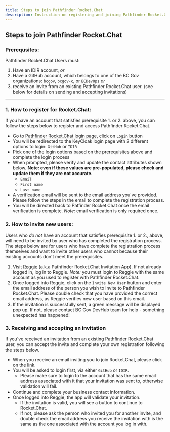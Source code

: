 ```yaml
---
title: Steps to join Pathfinder Rocket.Chat
description: Instruction on registering and joining Pathfinder Rocket.Chat
---
```


## Steps to join Pathfinder Rocket.Chat

### Prerequsites:

Pathfinder Rocket.Chat Users must:

1. Have an IDIR account, *or*
2. Have a GitHub account, which belongs to one of the BC Gov organizations: `bcgov`, `bcgov-c`, or `BCDevOps` *or*
3. receive an invite from an existing Pathfinder Rocket.Chat user. (see below for details on sending and accepting invitations)

---
### 1. How to register for Rocket.Chat:

If you have an account that satisfies prerequisite 1. or 2. above, you can follow the steps below to register and access Pathfinder Rocket.Chat.  

- Go to [Pathfinder Rocket.Chat login page](https://chat.pathfinder.gov.bc.ca/), click on `Login` button
- You will be redirected to the KeyCloak login page with 2 different options to login: `GitHub` or `IDIR`
- Pick one of the login options based on the prerequisites above and complete the login process 
- When prompted, please verify and update the contact attributes shown below. **Note: even if these values are pre-populated,  please check and update them if they are not accurate.**
  - `Email`
  - `First name`
  - `Last name`
- A verification email will be sent to the email address you've provided. Please follow the steps in the email to complete the registration process.
- You will be directed back to Patfinder Rocket.Chat once the email verification is complete. *Note:* email verification is only required once.

### 2. How to invite new users:

Users who *do not* have an account that satisfies prerequisite 1. or 2., above, will need to be invited by user who has completed the registration process.  The steps below are for users who have complete the registration process themselves and want to invite other users who cannot because their existing accounts don't meet the prerequisites.  

1. Visit [Reggie](https://reggie.pathfinder.gov.bc.ca/) (a.k.a Pathfinder Rocket.Chat Invitation App). If not already logged in, log in to Reggie. *Note:* you must login to Reggie with the same account as you used to register with Pathfinder Rocket.Chat.
1. Once logged into Reggie, click on the `Invite New User` button and enter the email address of the person you wish to invite to Pathfinder Rocket.Chat.  Please double check that you have provided the correct email address, as Reggie verifies new user based on this email.
1. If the invitation is successfully sent, a green message will be displayed pop up. If not, please contact BC Gov DevHub team for help - something unexpected has happened!

### 3. Receiving and accepting an invitation

If you've received an invitation from an existing Pathfinder Rocket.Chat user, you can accept the invite and complete your own registration following the steps below.  

- When you receive an email inviting you to join Rocket.Chat, please click on the link.
- You will be asked to login first, via either `GitHub` or `IDIR`.
  - Please make sure to login to the account that has the same email address associated with it that your invitation was sent to, otherwise validation will fail.
- Continue and complete your business contact information.
- Once logged into Reggie, the app will validate your invitation.
  - If the invitation is valid, you will see a button to continue to Rocket.Chat.
  - If not, please ask the person who invited you for another invite, and double check the email address you receive the invitation with is the same as the one associated with the account you log in with.
